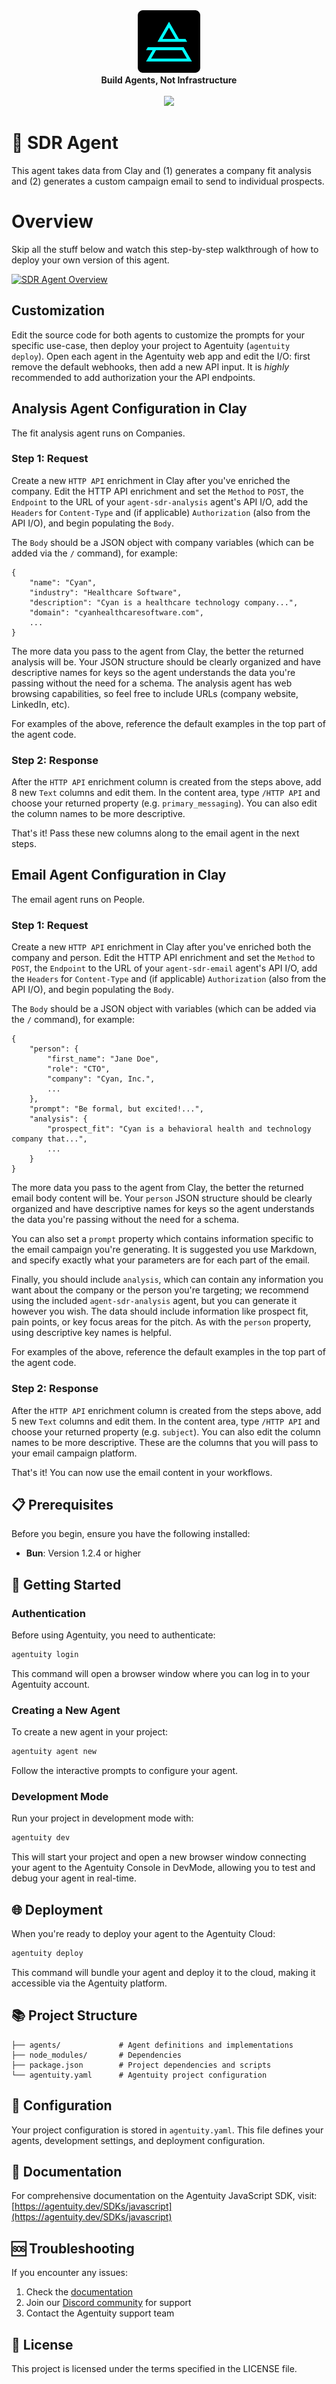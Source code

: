 <div align="center">
    <img src="https://raw.githubusercontent.com/agentuity/cli/refs/heads/main/.github/Agentuity.png" alt="Agentuity" width="100"/> <br/>
    <strong>Build Agents, Not Infrastructure</strong> <br/>
    <br/>
        <a target="_blank" href="https://app.agentuity.com/deploy" alt="Agentuity">
            <img src="https://app.agentuity.com/img/deploy.svg" /> 
        </a>
    <br />
</div>

# 🤖 SDR Agent

This agent takes data from Clay and (1) generates a company fit analysis and (2) generates a custom campaign email to send to individual prospects.

# Overview

Skip all the stuff below and watch this step-by-step walkthrough of how to deploy your own version of this agent.

[![SDR Agent Overview](http://img.youtube.com/vi/T4suMYbKuSo/0.jpg)](http://www.youtube.com/watch?v=T4suMYbKuSo "SDR Agent Overview")

## Customization

Edit the source code for both agents to customize the prompts for your specific use-case, then deploy your project to Agentuity (`agentuity deploy`). Open each agent in the Agentuity web app and edit the I/O: first remove the default webhooks, then add a new API input. It is _highly_ recommended to add authorization your the API endpoints.

## Analysis Agent Configuration in Clay

The fit analysis agent runs on Companies.

### Step 1: Request

Create a new `HTTP API` enrichment in Clay after you've enriched the company. Edit the HTTP API enrichment and set the `Method` to `POST`, the `Endpoint` to the URL of your `agent-sdr-analysis` agent's API I/O, add the `Headers` for `Content-Type` and (if applicable) `Authorization` (also from the API I/O), and begin populating the `Body`.

The `Body` should be a JSON object with company variables (which can be added via the `/` command), for example:

```
{
    "name": "Cyan",
    "industry": "Healthcare Software",
    "description": "Cyan is a healthcare technology company...",
    "domain": "cyanhealthcaresoftware.com",
    ...
}
```

The more data you pass to the agent from Clay, the better the returned analysis will be. Your JSON structure should be clearly organized and have descriptive names for keys so the agent understands the data you're passing without the need for a schema. The analysis agent has web browsing capabilities, so feel free to include URLs (company website, LinkedIn, etc).

For examples of the above, reference the default examples in the top part of the agent code.

### Step 2: Response

After the `HTTP API` enrichment column is created from the steps above, add 8 new `Text` columns and edit them. In the content area, type `/HTTP API` and choose your returned property (e.g. `primary_messaging`). You can also edit the column names to be more descriptive.

That's it! Pass these new columns along to the email agent in the next steps.

## Email Agent Configuration in Clay

The email agent runs on People.

### Step 1: Request

Create a new `HTTP API` enrichment in Clay after you've enriched both the company and person. Edit the HTTP API enrichment and set the `Method` to `POST`, the `Endpoint` to the URL of your `agent-sdr-email` agent's API I/O, add the `Headers` for `Content-Type` and (if applicable) `Authorization` (also from the API I/O), and begin populating the `Body`.

The `Body` should be a JSON object with variables (which can be added via the `/` command), for example:

```
{
    "person": {
        "first_name": "Jane Doe",
        "role": "CTO",
        "company": "Cyan, Inc.",
        ...
    },
    "prompt": "Be formal, but excited!...",
    "analysis": {
        "prospect_fit": "Cyan is a behavioral health and technology company that...",
        ...
    }
}
```

The more data you pass to the agent from Clay, the better the returned email body content will be. Your `person` JSON structure should be clearly organized and have descriptive names for keys so the agent understands the data you're passing without the need for a schema.

You can also set a `prompt` property which contains information specific to the email campaign you're generating. It is suggested you use Markdown, and specify exactly what your parameters are for each part of the email.

Finally, you should include `analysis`, which can contain any information you want about the company or the person you're targeting; we recommend using the included `agent-sdr-analysis` agent, but you can generate it however you wish. The data should include information like prospect fit, pain points, or key focus areas for the pitch. As with the `person` property, using descriptive key names is helpful.

For examples of the above, reference the default examples in the top part of the agent code.

### Step 2: Response

After the `HTTP API` enrichment column is created from the steps above, add 5 new `Text` columns and edit them. In the content area, type `/HTTP API` and choose your returned property (e.g. `subject`). You can also edit the column names to be more descriptive. These are the columns that you will pass to your email campaign platform.

That's it! You can now use the email content in your workflows.

## 📋 Prerequisites

Before you begin, ensure you have the following installed:

- **Bun**: Version 1.2.4 or higher

## 🚀 Getting Started

### Authentication

Before using Agentuity, you need to authenticate:

```bash
agentuity login
```

This command will open a browser window where you can log in to your Agentuity account.

### Creating a New Agent

To create a new agent in your project:

```bash
agentuity agent new
```

Follow the interactive prompts to configure your agent.

### Development Mode

Run your project in development mode with:

```bash
agentuity dev
```

This will start your project and open a new browser window connecting your agent to the Agentuity Console in DevMode, allowing you to test and debug your agent in real-time.

## 🌐 Deployment

When you're ready to deploy your agent to the Agentuity Cloud:

```bash
agentuity deploy
```

This command will bundle your agent and deploy it to the cloud, making it accessible via the Agentuity platform.

## 📚 Project Structure

```
├── agents/             # Agent definitions and implementations
├── node_modules/       # Dependencies
├── package.json        # Project dependencies and scripts
└── agentuity.yaml      # Agentuity project configuration
```

## 🔧 Configuration

Your project configuration is stored in `agentuity.yaml`. This file defines your agents, development settings, and deployment configuration.

## 📖 Documentation

For comprehensive documentation on the Agentuity JavaScript SDK, visit:
[https://agentuity.dev/SDKs/javascript](https://agentuity.dev/SDKs/javascript)

## 🆘 Troubleshooting

If you encounter any issues:

1. Check the [documentation](https://agentuity.dev/SDKs/javascript)
2. Join our [Discord community](https://discord.gg/agentuity) for support
3. Contact the Agentuity support team

## 📝 License

This project is licensed under the terms specified in the LICENSE file.
